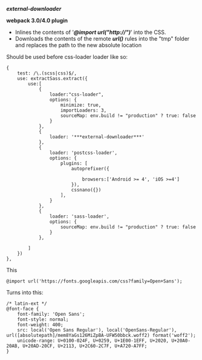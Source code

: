 ***external-downloader***

**webpack 3.0/4.0 plugin**

* Inlines the contents of '***@import url("http://")***' into the CSS.
* Downloads the contents of the remote ***url()*** rules into the "tmp" folder and replaces the path to the new absolute location


Should be used before css-loader loader like so:

	{
		test: /\.(scss|css)$/,
		use: extractSass.extract({
			use:[
				{
					loader:"css-loader",
					options: {
						minimize: true,
						importLoaders: 3,
						sourceMap: env.build != "production" ? true: false
					}
				},
				{
					loader: '***external-downloader***'
				},
				{
					loader: 'postcss-loader',
					options: {
						plugins: [
							autoprefixer({

								browsers:['Android >= 4', 'iOS >=4']
							}),
							cssnano({})
						],
					}
				},
				{
					loader: 'sass-loader',
					options: {
						sourceMap: env.build != "production" ? true: false
					}
				},							
				
			]
		})
	},

This

	@import url('https://fonts.googleapis.com/css?family=Open+Sans');

Turns into this:

	/* latin-ext */
	@font-face {
		font-family: 'Open Sans';
		font-style: normal;
		font-weight: 400;
		src: local('Open Sans Regular'), local('OpenSans-Regular'), url([absolutepath]/mem8YaGs126MiZpBA-UFW50bbck.woff2) format('woff2');
		unicode-range: U+0100-024F, U+0259, U+1E00-1EFF, U+2020, U+20A0-20AB, U+20AD-20CF, U+2113, U+2C60-2C7F, U+A720-A7FF;
	}
